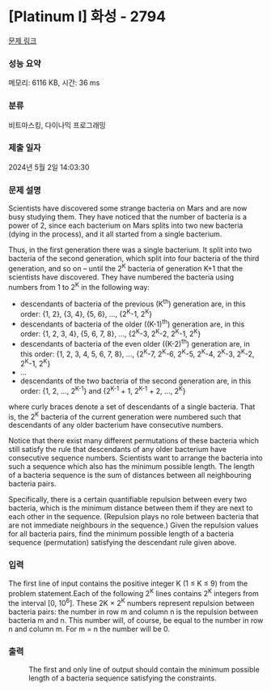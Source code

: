 # [Platinum I] 화성 - 2794 

[문제 링크](https://www.acmicpc.net/problem/2794) 

### 성능 요약

메모리: 6116 KB, 시간: 36 ms

### 분류

비트마스킹, 다이나믹 프로그래밍

### 제출 일자

2024년 5월 2일 14:03:30

### 문제 설명

<p>Scientists have discovered some strange bacteria on Mars and are now busy studying them. They have noticed that the number of bacteria is a power of 2, since each bacterium on Mars splits into two new bacteria (dying in the process), and it all started from a single bacterium.</p>

<p>Thus, in the first generation there was a single bacterium. It split into two bacteria of the second generation, which split into four bacteria of the third generation, and so on – until the 2<sup>K</sup> bacteria of generation K+1 that the scientists have discovered. They have numbered the bacteria using numbers from 1 to 2<sup>K</sup> in the following way:</p>

<ul>
	<li>descendants of bacteria of the previous (K<sup>th</sup>) generation are, in this order: {1, 2}, {3, 4}, {5, 6}, ..., {2<sup>K</sup>-1, 2<sup>K</sup>}</li>
	<li>descendants of bacteria of the older ((K-1)<sup>th</sup>) generation are, in this order: {1, 2, 3, 4}, {5, 6, 7, 8}, ..., {2<sup>K</sup>-3, 2<sup>K</sup>-2, 2<sup>K</sup>-1, 2<sup>K</sup>}</li>
	<li>descendants of bacteria of the even older ((K-2)<sup>th</sup>) generation are, in this order: {1, 2, 3, 4, 5, 6, 7, 8}, ..., {2<sup>K</sup>-7, 2<sup>K</sup>-6, 2<sup>K</sup>-5, 2<sup>K</sup>-4, 2<sup>K</sup>-3, 2<sup>K</sup>-2, 2<sup>K</sup>-1, 2<sup>K</sup>}</li>
	<li>...</li>
	<li>descendants of the two bacteria of the second generation are, in this order: {1, 2, ..., 2<sup>K-1</sup>} and {2<sup>K-1</sup> + 1, 2<sup>K-1</sup> + 2, ..., 2<sup>K</sup>}</li>
</ul>

<p>where curly braces denote a set of descendants of a single bacteria. That is, the 2<sup>K</sup> bacteria of the current generation were numbered such that descendants of any older bacterium have consecutive numbers.</p>

<p>Notice that there exist many different permutations of these bacteria which still satisfy the rule that descendants of any older bacterium have consecutive sequence numbers. Scientists want to arrange the bacteria into such a sequence which also has the minimum possible length. The length of a bacteria sequence is the sum of distances between all neighbouring bacteria pairs.</p>

<p>Specifically, there is a certain quantifiable repulsion between every two bacteria, which is the minimum distance between them if they are next to each other in the sequence. (Repulsion plays no role between bacteria that are not immediate neighbours in the sequence.) Given the repulsion values for all bacteria pairs, find the minimum possible length of a bacteria sequence (permutation) satisfying the descendant rule given above.</p>

### 입력 

 <p>The first line of input contains the positive integer K (1 ≤ K ≤ 9) from the problem statement.Each of the following 2<sup>K</sup> lines contains 2<sup>K</sup> integers from the interval [0, 10<sup>6</sup>]. These 2K × 2<sup>K</sup> numbers represent repulsion between bacteria pairs: the number in row m and column n is the repulsion between bacteria m and n. This number will, of course, be equal to the number in row n and column m. For m = n the number will be 0.</p>

### 출력 

 <p style="margin-left: 40px;">The first and only line of output should contain the minimum possible length of a bacteria sequence satisfying the constraints.</p>

